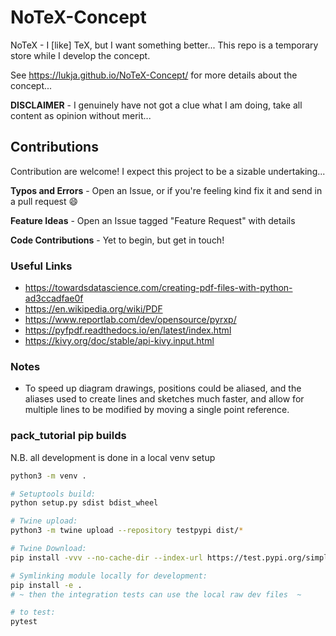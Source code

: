 # NoTeX-Concept

NoTeX - I [like] TeX, but I want something better... This repo is a temporary store while I develop the concept.

See https://lukja.github.io/NoTeX-Concept/ for more details about the concept...

**DISCLAIMER** - I genuinely have not got a clue what I am doing, take all content as opinion without merit...

## Contributions

Contribution are welcome! I expect this project to be a sizable undertaking...

**Typos and Errors** - Open an Issue, or if you're feeling kind fix it and send in a pull request :smile:

**Feature Ideas** - Open an Issue tagged "Feature Request" with details

**Code Contributions** - Yet to begin, but get in touch!

### Useful Links

- https://towardsdatascience.com/creating-pdf-files-with-python-ad3ccadfae0f
- https://en.wikipedia.org/wiki/PDF
- https://www.reportlab.com/dev/opensource/pyrxp/
- https://pyfpdf.readthedocs.io/en/latest/index.html
- https://kivy.org/doc/stable/api-kivy.input.html

### Notes

- To speed up diagram drawings, positions could be aliased, and the aliases used to create lines and sketches much faster, and allow for multiple lines to be modified by moving a single point reference.

### pack_tutorial pip builds

N.B. all development is done in a local venv setup

```bash
python3 -m venv .

# Setuptools build:
python setup.py sdist bdist_wheel

# Twine upload:
python3 -m twine upload --repository testpypi dist/*

# Twine Download:
pip install -vvv --no-cache-dir --index-url https://test.pypi.org/simple/ --no-deps example-pkg-LukJA

# Symlinking module locally for development:
pip install -e .
# ~ then the integration tests can use the local raw dev files  ~

# to test:
pytest
```
